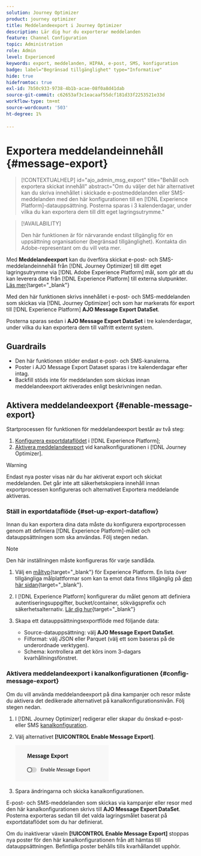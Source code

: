 ```yaml
---
solution: Journey Optimizer
product: journey optimizer
title: Meddelandeexport i Journey Optimizer
description: Lär dig hur du exporterar meddelanden
feature: Channel Configuration
topic: Administration
role: Admin
level: Experienced
keywords: export, meddelanden, HIPAA, e-post, SMS, konfiguration
badge: label="Begränsad tillgänglighet" type="Informative"
hide: true
hidefromtoc: true
exl-id: 7b50c933-9738-4b1b-acae-08f0a8d41dab
source-git-commit: c62653af3c1eacaaf55dcf181d33f2253521e33d
workflow-type: tm+mt
source-wordcount: '503'
ht-degree: 1%

---
```


# Exportera meddelandeinnehåll {#message-export}

>[!CONTEXTUALHELP]
>id="ajo_admin_msg_export"
>title="Behåll och exportera skickat innehåll"
>abstract="Om du väljer det här alternativet kan du skriva innehållet i skickade e-postmeddelanden eller SMS-meddelanden med den här konfigurationen till en [!DNL Experience Platform]-datauppsättning. Posterna sparas i 3 kalenderdagar, under vilka du kan exportera dem till ditt eget lagringsutrymme."

>[!AVAILABILITY]
>
>Den här funktionen är för närvarande endast tillgänglig för en uppsättning organisationer (begränsad tillgänglighet). Kontakta din Adobe-representant om du vill veta mer.

Med **Meddelandeexport** kan du överföra skickat e-post- och SMS-meddelandeinnehåll från [!DNL Journey Optimizer] till ditt eget lagringsutrymme via [!DNL Adobe Experience Platform] mål, som gör att du kan leverera data från [!DNL Experience Platform] till externa slutpunkter. [Läs mer](https://experienceleague.adobe.com/en/docs/experience-platform/destinations/home){target="_blank"}

Med den här funktionen skrivs innehållet i e-post- och SMS-meddelanden som skickas via [!DNL Journey Optimizer] och som har markerats för export till [!DNL Experience Platform] **AJO Message Export DataSet**.

Posterna sparas sedan i **AJO Message Export DataSet** i tre kalenderdagar, under vilka du kan exportera dem till valfritt externt system.
<!--
## Terminology

* **[!DNL Experience Platform] destinations** - Framework to deliver data out of Experience Platform into external endpoints. [Learn more](https://experienceleague.adobe.com/en/docs/experience-platform/destinations/home){target="_blank"}
* **AJO Message Export Dataset** - An [!DNL Experience Platform] dataset which stores the message content of email and SMS messages sent via [!DNL Journey Optimizer] which have been marked for export.
* **Retention**: Records in the AJO Message Export Dataset are retained for 3 calendar days from ingestion.-->

## Guardrails

* Den här funktionen stöder endast e-post- och SMS-kanalerna.
* Poster i AJO Message Export Dataset sparas i tre kalenderdagar efter intag.
* Backfill stöds inte för meddelanden som skickas innan meddelandeexport aktiverades enligt beskrivningen nedan.

## Aktivera meddelandeexport {#enable-message-export}

Startprocessen för funktionen för meddelandeexport består av två steg:

1. [Konfigurera exportdataflödet](#set-up-export-dataflow) i [!DNL Experience Platform];
1. [Aktivera meddelandeexport](#config-message-export) vid kanalkonfigurationen i [!DNL Journey Optimizer].

>[!WARNING]
>
>Endast nya poster visas när du har aktiverat export och skickat meddelanden. Det går inte att säkerhetskopiera innehåll innan exportprocessen konfigureras och alternativet Exportera meddelande aktiveras.

### Ställ in exportdataflöde {#set-up-export-dataflow}

Innan du kan exportera dina data måste du konfigurera exportprocessen genom att definiera [!DNL Experience Platform]-målet och datauppsättningen som ska användas. Följ stegen nedan.

>[!NOTE]
>
>Den här inställningen måste konfigureras för varje sandlåda.

1. Välj en [måltyp](https://experienceleague.adobe.com/en/docs/experience-platform/destinations/destination-types){target="_blank"} för Experience Platform. En lista över tillgängliga målplattformar som kan ta emot data finns tillgänglig på [den här sidan](https://experienceleague.adobe.com/en/docs/experience-platform/destinations/catalog/overview){target="_blank"}.

1. I [!DNL Experience Platform] konfigurerar du målet genom att definiera autentiseringsuppgifter, bucket/container, sökvägsprefix och säkerhetsalternativ. [Lär dig hur](https://experienceleague.adobe.com/en/docs/experience-platform/destinations/ui/activate/export-datasets){target="_blank"}

1. Skapa ett datauppsättningsexportflöde med följande data:

   * Source-datauppsättning: välj **AJO Message Export DataSet**.
   * Filformat: välj JSON eller Parquet (välj ett som baseras på de underordnade verktygen).
   * Schema: kontrollera att det körs inom 3-dagars kvarhållningsfönstret.

### Aktivera meddelandeexport i kanalkonfigurationen {#config-message-export}

Om du vill använda meddelandeexport på dina kampanjer och resor måste du aktivera det dedikerade alternativet på kanalkonfigurationsnivån. Följ stegen nedan.

1. I [!DNL Journey Optimizer] redigerar eller skapar du önskad e-post- eller SMS [kanalkonfiguration](channel-surfaces.md#create-channel-surface).

1. Välj alternativet **[!UICONTROL Enable Message Export]**.

   ![](assets/config-message-export.png)

1. Spara ändringarna och skicka kanalkonfigurationen.

E-post- och SMS-meddelanden som skickas via kampanjer eller resor med den här kanalkonfigurationen skrivs till **AJO Message Export DataSet**. Posterna exporteras sedan till det valda lagringsmålet baserat på exportdataflödet som du har definierat.

Om du inaktiverar växeln **[!UICONTROL Enable Message Export]** stoppas nya poster för den här kanalkonfigurationen från att hämtas till datauppsättningen. Befintliga poster behålls tills kvarhållandet upphör.
